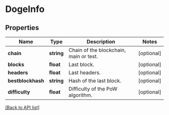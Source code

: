 # DogeInfo

## Properties

Name | Type | Description | Notes
------------ | ------------- | ------------- | -------------
**chain** | **string** | Chain of the blockchain, main or test. | [optional]
**blocks** | **float** | Last block. | [optional]
**headers** | **float** | Last headers. | [optional]
**bestblockhash** | **string** | Hash of the last block. | [optional]
**difficulty** | **float** | Difficulty of the PoW algorithm. | [optional]

[[Back to API list]](../../README.md#api-endpoints)
